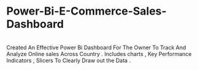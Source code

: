# Power-Bi-E-Commerce-Sales-Dashboard
<br>
Created An Effective Power Bi Dashboard For The Owner To Track And Analyze Online sales Across Country . Includes charts , Key Performance Indicators , Slicers To Clearly Draw out the Data .
